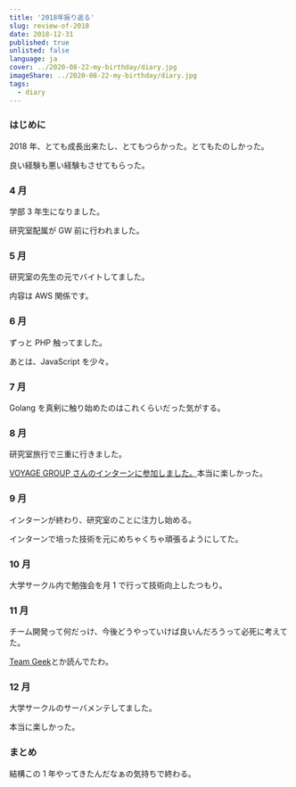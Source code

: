 ```yaml
---
title: '2018年振り返る'
slug: review-of-2018
date: 2018-12-31
published: true
unlisted: false
language: ja
cover: ../2020-08-22-my-birthday/diary.jpg
imageShare: ../2020-08-22-my-birthday/diary.jpg
tags:
  - diary
---
```


### はじめに

2018 年、とても成長出来たし、とてもつらかった。とてもたのしかった。

良い経験も悪い経験もさせてもらった。

### 4 月

学部 3 年生になりました。

研究室配属が GW 前に行われました。

### 5 月

研究室の先生の元でバイトしてました。

内容は AWS 関係です。

### 6 月

ずっと PHP 触ってました。

あとは、JavaScript を少々。

### 7 月

Golang を真剣に触り始めたのはこれくらいだった気がする。

### 8 月

研究室旅行で三重に行きました。

[VOYAGE GROUP さんのインターンに参加しました。](https://yoshikawa.dev/summer-internship-2018/)本当に楽しかった。

### 9 月

インターンが終わり、研究室のことに注力し始める。

インターンで培った技術を元にめちゃくちゃ頑張るようにしてた。

### 10 月

大学サークル内で勉強会を月 1 で行って技術向上したつもり。

### 11 月

チーム開発って何だっけ、今後どうやっていけば良いんだろうって必死に考えてた。

[Team Geek](https://yoshikawa.dev/team-geek/)とか読んでたわ。

### 12 月

大学サークルのサーバメンテしてました。

本当に楽しかった。

### まとめ

結構この 1 年やってきたんだなぁの気持ちで終わる。
